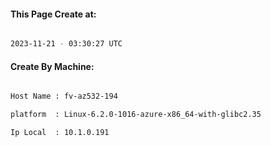 
   
#### This Page Create at:

```bash

2023-11-21 - 03:30:27 UTC

```

#### Create By Machine:

```bash

Host Name : fv-az532-194

platform  : Linux-6.2.0-1016-azure-x86_64-with-glibc2.35

Ip Local  : 10.1.0.191

```

